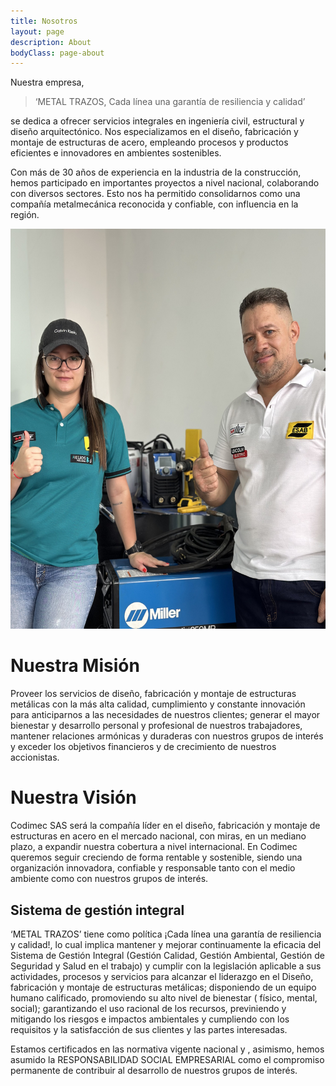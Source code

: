 ```yaml
---
title: Nosotros
layout: page
description: About
bodyClass: page-about
---
```


Nuestra empresa, 

> ‘METAL TRAZOS, Cada línea una garantía de resiliencia y calidad’ 

se dedica a ofrecer servicios integrales en ingeniería civil, estructural y diseño arquitectónico. Nos especializamos en el diseño, fabricación y montaje de estructuras de acero, empleando procesos y productos eficientes e innovadores en ambientes sostenibles.

Con más de 30 años de experiencia en la industria de la construcción, hemos participado en importantes proyectos a nivel nacional, colaborando con diversos sectores. Esto nos ha permitido consolidarnos como una compañía metalmecánica reconocida y confiable, con influencia en la región.

<img src="/images/team.jpg" alt="Team" width="570" height="640" />

# Nuestra Misión

Proveer los servicios de diseño, fabricación y montaje de estructuras metálicas con la más alta calidad, cumplimiento y constante innovación para anticiparnos a las necesidades de nuestros clientes; generar el mayor bienestar y desarrollo personal y profesional de nuestros trabajadores, mantener relaciones armónicas y duraderas con nuestros grupos de interés y exceder los objetivos financieros y de crecimiento de nuestros accionistas.

# Nuestra Visión

Codimec SAS será la compañía líder en el diseño, fabricación y montaje de estructuras en acero en el mercado nacional, con miras, en un mediano plazo, a expandir nuestra cobertura a nivel internacional. En Codimec queremos seguir creciendo de forma rentable y sostenible, siendo una organización innovadora, confiable y responsable tanto con el medio ambiente como con nuestros grupos de interés.

## Sistema de gestión integral

‘METAL TRAZOS’ tiene como política ¡Cada línea una garantía de resiliencia y calidad!, lo cual implica mantener y mejorar continuamente la eficacia del Sistema de Gestión Integral (Gestión Calidad, Gestión Ambiental, Gestión de Seguridad y Salud en el trabajo) y cumplir con la legislación aplicable a sus actividades, procesos y servicios  para alcanzar el liderazgo en el Diseño, fabricación y montaje de estructuras metálicas; disponiendo de un equipo humano calificado, promoviendo su alto nivel de bienestar ( físico, mental, social); garantizando el uso racional de los recursos, previniendo y mitigando los riesgos e impactos ambientales y  cumpliendo con  los requisitos y la satisfacción de sus clientes y las partes interesadas.

Estamos certificados en las normativa vigente nacional y , asimismo, hemos asumido la RESPONSABILIDAD SOCIAL EMPRESARIAL como el compromiso permanente de contribuir al desarrollo de nuestros grupos de interés.

